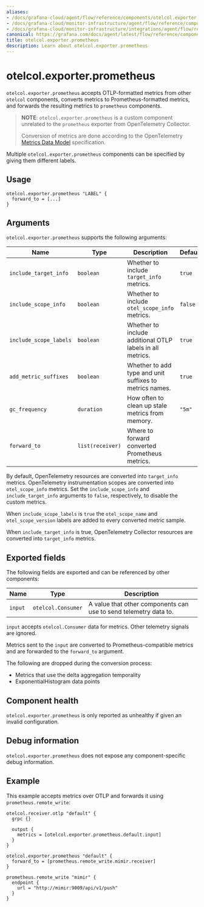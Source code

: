 ```yaml
---
aliases:
- /docs/grafana-cloud/agent/flow/reference/components/otelcol.exporter.prometheus/
- /docs/grafana-cloud/monitor-infrastructure/agent/flow/reference/components/otelcol.exporter.prometheus/
- /docs/grafana-cloud/monitor-infrastructure/integrations/agent/flow/reference/components/otelcol.exporter.prometheus/
canonical: https://grafana.com/docs/agent/latest/flow/reference/components/otelcol.exporter.prometheus/
title: otelcol.exporter.prometheus
description: Learn about otelcol.exporter.prometheus
---
```


# otelcol.exporter.prometheus

`otelcol.exporter.prometheus` accepts OTLP-formatted metrics from other
`otelcol` components, converts metrics to Prometheus-formatted metrics,
and forwards the resulting metrics to `prometheus` components.

> **NOTE**: `otelcol.exporter.prometheus` is a custom component unrelated to the
> `prometheus` exporter from OpenTelemetry Collector.
>
> Conversion of metrics are done according to the OpenTelemetry
> [Metrics Data Model][] specification.

Multiple `otelcol.exporter.prometheus` components can be specified by giving them
different labels.

[Metrics Data Model]: https://opentelemetry.io/docs/reference/specification/metrics/data-model/

## Usage

```river
otelcol.exporter.prometheus "LABEL" {
  forward_to = [...]
}
```

## Arguments

`otelcol.exporter.prometheus` supports the following arguments:

Name | Type | Description                                               | Default | Required
---- | ---- |-----------------------------------------------------------| ------- | --------
`include_target_info` | `boolean` | Whether to include `target_info` metrics.                 | `true` | no
`include_scope_info` | `boolean` | Whether to include `otel_scope_info` metrics.             | `false` | no
`include_scope_labels` | `boolean` | Whether to include additional OTLP labels in all metrics. | `true` | no
`add_metric_suffixes` | `boolean` | Whether to add type and unit suffixes to metrics names.   | `true` | no
`gc_frequency` | `duration` | How often to clean up stale metrics from memory.          | `"5m"` | no
`forward_to` | `list(receiver)` | Where to forward converted Prometheus metrics.            | | yes

By default, OpenTelemetry resources are converted into `target_info` metrics. 
OpenTelemetry instrumentation scopes are converted into `otel_scope_info`
metrics. Set the `include_scope_info` and `include_target_info` arguments to
`false`, respectively, to disable the custom metrics.

When `include_scope_labels` is `true`  the `otel_scope_name` and
`otel_scope_version` labels are added to every converted metric sample.

When `include_target_info` is true, OpenTelemetry Collector resources are converted into `target_info` metrics.

## Exported fields

The following fields are exported and can be referenced by other components:

Name | Type | Description
---- | ---- | -----------
`input` | `otelcol.Consumer` | A value that other components can use to send telemetry data to.

`input` accepts `otelcol.Consumer` data for metrics. Other telemetry signals are ignored.

Metrics sent to the `input` are converted to Prometheus-compatible metrics and
are forwarded to the `forward_to` argument.

The following are dropped during the conversion process:

* Metrics that use the delta aggregation temporality
* ExponentialHistogram data points

## Component health

`otelcol.exporter.prometheus` is only reported as unhealthy if given an invalid
configuration.

## Debug information

`otelcol.exporter.prometheus` does not expose any component-specific debug
information.

## Example

This example accepts metrics over OTLP and forwards it using
`prometheus.remote_write`:

```river
otelcol.receiver.otlp "default" {
  grpc {}

  output {
    metrics = [otelcol.exporter.prometheus.default.input]
  }
}

otelcol.exporter.prometheus "default" {
  forward_to = [prometheus.remote_write.mimir.receiver]
}

prometheus.remote_write "mimir" {
  endpoint {
    url = "http://mimir:9009/api/v1/push"
  }
}
```
